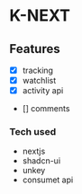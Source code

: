 # K-NEXT

## Features
- [x] tracking
- [x] watchlist
- [x] activity api
- [] comments

### Tech used

- nextjs
- shadcn-ui
- unkey
- consumet api
